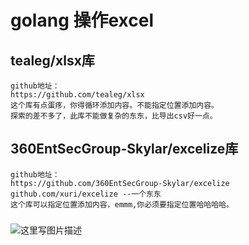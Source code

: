 # golang 操作excel
## tealeg/xlsx库
    github地址：
    https://github.com/tealeg/xlsx
    这个库有点蛋疼，你得循环添加内容。不能指定位置添加内容。
    探索的差不多了，此库不能做复杂的东东，比导出csv好一点。
##  360EntSecGroup-Skylar/excelize库
    
    github地址：
    https://github.com/360EntSecGroup-Skylar/excelize
    github.com/xuri/excelize --一个东东
    这个库可以指定位置添加内容，emmm,你必须要指定位置哈哈哈哈。
###  
![这里写图片描述](https://ask.qcloudimg.com/http-save/developer-news/s7c15ctkgd.gif)
